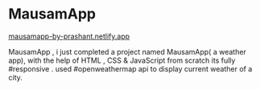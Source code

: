 # MausamApp
[mausamapp-by-prashant.netlify.app](mausamapp-by-prashant.netlify.app)

MausamApp , i just completed a project named MausamApp( a  weather app),
with the help of HTML , CSS & JavaScript from scratch its fully #responsive  .
used #openweathermap api to display current weather of a city.
